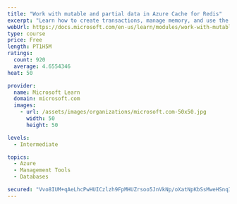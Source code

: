```yaml
---
title: "Work with mutable and partial data in Azure Cache for Redis"
excerpt: "Learn how to create transactions, manage memory, and use the cache-aside pattern with Azure Cache for Redis"
webUrl: https://docs.microsoft.com/en-us/learn/modules/work-with-mutable-and-partial-data-in-a-redis-cache/
type: course
price: Free
length: PT1H5M
ratings:
  count: 920
  average: 4.6554346
heat: 50

provider:
  name: Microsoft Learn
  domain: microsoft.com
  images:
    - url: /assets/images/organizations/microsoft.com-50x50.jpg
      width: 50
      height: 50

levels:
  - Intermediate

topics:
  - Azure
  - Management Tools
  - Databases

secured: "Vvo8IUM+qAeLhcPwHUICzlzh9FpMHUZrsoo5JnVkNp/oXatNpKbSsMweHSnqIHt/iT1uLdYp6zAoh7gCZEY83xi4K7POwoHGjVFRUPZnBh9PN5RVQKQqZ6xWChJ4XJX7TSJrXuF3UvrPaWbiTBQ1Fv3D41HDIK2NhGDFh1PZx9KxTh1O107fpaVlpG5H1tSbqdO6JynMWy7n0HoP9Wb6DJkEImNfc8mYZWhn0LpAYZZgqTM0KrLY1+D5av3sEi3t7LDwu1gDaIcHykSgAqp+XULJRZqfviN6WGUw4AmC1cKagaYlqQwsXxsj0w7dsXU/NtgAVYPQYg64pXmeaEC5H6f2g3l04PCEWZ/q6q44vgUM5OLpMWuJLwPUoh63MGa8uuviuI2/zCMVUV3Wi0SqtHfNi038EoffZzEDmIhV1tQ=;nDAzfS2AZSkmzSxIx71+Ew=="
---
```


